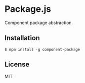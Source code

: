 
# Package.js

  Component package abstraction.

## Installation

    $ npm install -g component-package

## License

  MIT